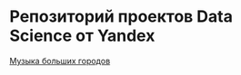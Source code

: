 # Репозиторий проектов Data Science от Yandex
[Музыка больших городов](https://github.com/natkor18/Data_Science_yandex_project/tree/main/yandex_musik)
